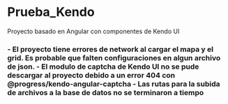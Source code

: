 # Prueba_Kendo
Proyecto basado en Angular con componentes de Kendo UI 



<h3> - El proyecto tiene errores de network al cargar el mapa y el grid. Es probable que falten configuraciones en algun archivo de json. 
- El modulo de captcha de Kendo UI no se pude descargar al proyecto debido a un error 404 con @progress/kendo-angular-captcha
- Las rutas para la subida de archivos a la base de datos no se terminaron a tiempo
</h3>
